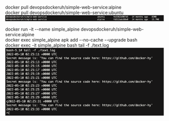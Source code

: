 docker pull devopsdockeruh/simple-web-service:alpine  
docker pull devopsdockeruh/simple-web-service:ubuntu  
![Compare sizes](/images/img6.png)

docker run -it --name simple_alpine devopsdockeruh/simple-web-service:alpine  
docker exec simple_alpine apk add --no-cache --upgrade bash  
docker exec -it simple_alpine bash
tail -f ./text.log  
![compare secret msg = same](/images/img7.png)